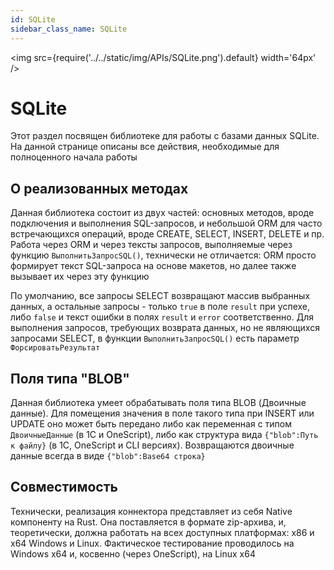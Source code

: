 ```yaml
---
id: SQLite
sidebar_class_name: SQLite
---
```


<img src={require('../../static/img/APIs/SQLite.png').default} width='64px' />

# SQLite

Этот раздел посвящен библиотеке для работы с базами данных SQLite. На данной странице описаны все действия, необходимые для полноценного начала работы

## О реализованных методах

Данная библиотека состоит из двух частей: основных методов, вроде подключения и выполнения SQL-запросов, и небольшой ORM для часто встречающихся операций, вроде CREATE, SELECT, INSERT, DELETE и пр. Работа через ORM и через тексты запросов, выполняемые через функцию `ВыполнитьЗапросSQL()`, технически не отличается: ORM просто формирует текст SQL-запроса на основе макетов, но далее также вызывает их через эту функцию

По умолчанию, все запросы SELECT возвращают массив выбранных данных, а остальные запросы - только `true` в поле `result` при успехе, либо `false` и текст ошибки в полях `result` и `error` соответственно. Для выполнения запросов, требующих возврата данных, но не являющихся запросами SELECT, в функции `ВыполнитьЗапросSQL()` есть параметр `ФорсироватьРезультат`

## Поля типа "BLOB"

Данная библиотека умеет обрабатывать поля типа BLOB (Двоичные данные). Для помещения значения в поле такого типа при INSERT или UPDATE оно может быть передано либо как переменная с типом `ДвоичныеДанные` (в 1С и OneScript), либо как структура вида `{"blob":Путь к файлу}` (в 1С, OneScript и CLI версиях). Возвращаются двоичные данные всегда в виде `{"blob":Base64 строка}`

## Совместимость

Технически, реализация коннектора представляет из себя Native компоненту на Rust. Она поставляется в формате zip-архива, и, теоретически, должна работать на всех доступных платформах: x86 и x64 Windows и Linux. Фактическое тестирование проводилось на Windows x64 и, косвенно (через OneScript), на Linux x64